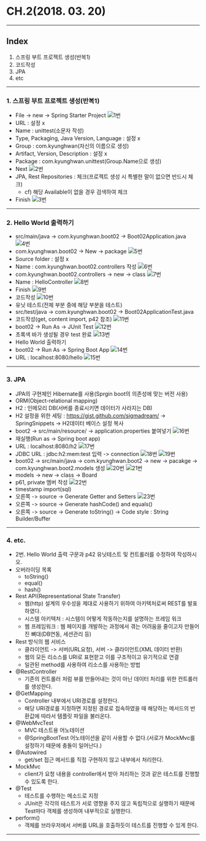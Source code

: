 # CH.2(2018. 03. 20)

----

## Index
1. 스프링 부트 프로젝트 생성(반복1)
2. 코드작성
3. JPA
4. etc

----

### 1. 스프링 부트 프로젝트 생성(반복1)
- File -> new -> Spring Starter Project
![1번](./1.png)
- URL : 설정 x
- Name : unittest(소문자 작성)
- Type, Packaging, Java Version, Language : 설정 x
- Group : com.kyunghwan(자신의 이름으로 생성)
- Artifact, Version, Description : 설정 x
- Package : com.kyunghwan.unittest(Group.Name으로 생성)
- Next
![2번](./2.png)
- JPA, Rest Repositories : 체크(프로젝트 생성 시 특별한 말이 없으면 반드시 체크)
  - cf) 해당 Available이 없을 경우 검색하여 체크
- Finish
![3번](./3.png)

----

### 2. Hello World 출력하기
- src/main/java -> com.kyunghwan.boot02 -> Boot02Application.java
![4번](./4.png)
- com.kyunghwan.boot02 -> New -> package
![5번](./5.png)
- Source folder : 설정 x
- Name : com.kyunghwan.boot02.controllers 작성
![6번](./6.png)
- com.kyunghwan.boot02.controllers -> new -> class
![7번](./7.png)
- Name : HelloController
![8번](./8.png)
- Finish
![9번](./9.png)
- 코드작성
![10번](./10.png)
- 유닛 테스트(전체 부분 중에 해당 부분을 테스트)
- src/test/java -> com.kyunghwan.boot02 -> Boot02ApplicationTest.java
- 코드작성(get, content import, p42 참조)
![11번](./11.png)
- boot02 -> Run As -> JUnit Test
![12번](./12.png)
- 초록색 바가 생성될 경우 test 완료
![13번](./13.png)
- Hello World 출력하기
- boot02 -> Run As -> Spring Boot App
![14번](./14.png)
- URL : localhost:8080/hello
![15번](./15.png)

----

### 3. JPA
- JPA의 구현체인 Hibernate를 사용(Sprgin boot의 의존성에 맞는 버전 사용)
- ORM(Object-relational mapping)
- H2 : 인메모리 DB(서버를 종료시키면 데이터가 사라지는 DB)
- H2 설정을 위한 세팅 : https://gist.github.com/sigmadream/ -> SpringSnippets -> H2데이터 베이스 설정 복사
- boot2 -> src/main/resource/ -> application.properties 붙여넣기
![16번](./16.png)
- 재실행(Run as -> Spring boot app)
- URL : localhost:8080/h2
![17번](./17.png)
- JDBC URL : jdbc:h2:mem:test 입력 -> connection
![18번](./18.png)
![19번](./19.png)
- boot02 -> src/main/java -> com.kyunghwan.boot2 -> new -> pacakge -> com.kyunghwan.boot2.models  생성
![20번](./20.png)
![21번](./21.png)
- models -> new -> class -> Board
- p61, private 멤버 작성
![22번](./22.png)
- timestamp import(sql)
- 오른쪽 -> source -> Generate Getter and Setters
![23번](./23.png)
- 오른쪽 -> source -> Generate hashCode() and equals()
- 오른쪽 -> source -> Generate toString() -> Code style : String Builder/Buffer
----

### 4. etc.
- 2번. Hello World 출력 구문과 p42 유닛테스트 및 컨트롤러를 수정하여 작성하시오.
- 오버라이딩 목록
    - toString()
    - equal()
    - hash()
- Rest API(Representational State Transfer)
  - 웹(http) 설계의 우수성을 제대로 사용하기 위하여 아키텍처로써 REST를 발표하였다.
  - 시스템 아키텍처 : 시스템이 어떻게 작동하는지를 설명하는 프레임 워크
  - 웹 프레임워크 : 웹 페이지를 개발하는 과정에서 겪는 어려움을 줄이고자 만들어진 뼈대(DB연동, 세션관리 등)
- Rest 방식의 웹 서비스
  - 클라이언트 -> 서버(URL요청), 서버 -> 클라이언트(XML 데이터 반환)
  - 웹의 모든 리소스를 URI로 표현핟고 이를 구조적이고 유기적으로 연결
  - 일관된 method를 사용하여 리소스를 사용하는 방법
- @RestController
  - 기존의 컨트롤러 처럼 뷰를 만들어내는 것이 아닌 데이터 처리를 위한 컨트롤러를 생성한다.
- @GetMapping
  - Controller 내부에서 URI경로를 설정한다.
  - 해당 URI경로를 지정하면 지정된 경로로 접속하였을 때 해당하는 메서드의 반환값에 따라서 템플릿 파일을 불러온다.
- @WebMvcTest
  - MVC 테스트용 어노테이션
  - @SpringBootTest 어노테이션을 같이 사용할 수 없다.(서로가 MockMvc를 설정하기 때문에 충돌이 일어난다.)
- @Autowired
  - get/set 접근 메서드를 직접 구현하지 않고 내부에서 처리한다.
- MockMvc
  - client가 요청 내용을 controller에서 받아 처리하는 것과 같은 테스트를 진행할 수 있도록 한다.
- @Test
  - 테스트를 수행하는 메소드로 지정
  - JUnit은 각각의 테스트가 서로 영향을 주지 않고 독립적으로 실행하기 때문에 Test마다 객체를 생성하여 내부적으로 실행한다.
- perform()
  - 객체를 브라우저에서 서버를 URL을 호출하듯이 테스트를 진행할 수 있게 한다.
----
